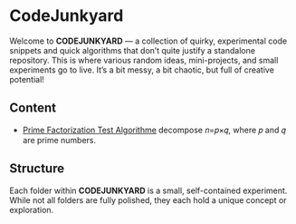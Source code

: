 # CodeJunkyard

Welcome to **CODEJUNKYARD** — a collection of quirky, experimental code snippets and quick algorithms that don’t quite justify a standalone repository. This is where various random ideas, mini-projects, and small experiments go to live. It’s a bit messy, a bit chaotic, but full of creative potential!

## Content

- [Prime Factorization Test Algorithme](./PrimeFactorizer) decompose 𝑛=𝑝×𝑞, where 𝑝 and 𝑞 are prime numbers.

## Structure
Each folder within **CODEJUNKYARD** is a small, self-contained experiment. While not all folders are fully polished, they each hold a unique concept or exploration.